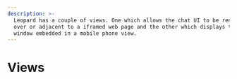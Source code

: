 ```yaml
---
description: >-
  Leopard has a couple of views. One which allows the chat UI to be rendered
  over or adjacent to a iframed web page and the other which displays the chat
  window embedded in a mobile phone view.
---
```


# Views

